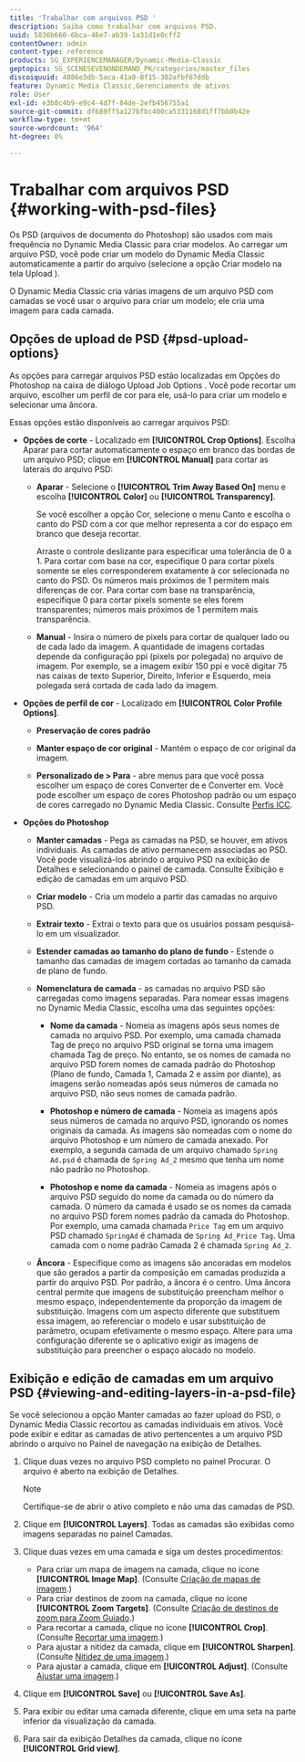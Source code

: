 ```yaml
---
title: 'Trabalhar com arquivos PSD '
description: Saiba como trabalhar com arquivos PSD.
uuid: 5836b660-6bca-46e7-ab39-1a31d1e0cff2
contentOwner: admin
content-type: reference
products: SG_EXPERIENCEMANAGER/Dynamic-Media-Classic
geptopics: SG_SCENESEVENONDEMAND_PK/categories/master_files
discoiquuid: 4086e3db-5aca-41a0-8f15-302afbf67ddb
feature: Dynamic Media Classic,Gerenciamento de ativos
role: User
exl-id: e3b8c4b9-e9c4-4d7f-84de-2efb456755a1
source-git-commit: df689ff5a127bfbc400ca5331168d1ff7bb0b42e
workflow-type: tm+mt
source-wordcount: '964'
ht-degree: 0%

---
```


# Trabalhar com arquivos PSD {#working-with-psd-files}

<!--   USED TO BE AN OPTION UNDER COLOR PROFILE OPTIONS * **Convert To sRGB (default)** - Converts to sRGB (Standard Red Green Blue). sRGB is the recommended color space for displaying images on web pages. -->

Os PSD (arquivos de documento do Photoshop) são usados com mais frequência no Dynamic Media Classic para criar modelos. Ao carregar um arquivo PSD, você pode criar um modelo do Dynamic Media Classic automaticamente a partir do arquivo (selecione a opção Criar modelo na tela Upload ).

O Dynamic Media Classic cria várias imagens de um arquivo PSD com camadas se você usar o arquivo para criar um modelo; ele cria uma imagem para cada camada.

## Opções de upload de PSD {#psd-upload-options}

As opções para carregar arquivos PSD estão localizadas em Opções do Photoshop na caixa de diálogo Upload Job Options . Você pode recortar um arquivo, escolher um perfil de cor para ele, usá-lo para criar um modelo e selecionar uma âncora.

Essas opções estão disponíveis ao carregar arquivos PSD:

* **Opções de corte**  - Localizado em  **[!UICONTROL Crop Options]**. Escolha Aparar para cortar automaticamente o espaço em branco das bordas de um arquivo PSD; clique em **[!UICONTROL Manual]** para cortar as laterais do arquivo PSD:

   * **Aparar**  - Selecione o  **[!UICONTROL Trim Away Based On]** menu e escolha  **[!UICONTROL Color]** ou  **[!UICONTROL Transparency]**.

      Se você escolher a opção Cor, selecione o menu Canto e escolha o canto do PSD com a cor que melhor representa a cor do espaço em branco que deseja recortar.

      Arraste o controle deslizante para especificar uma tolerância de 0 a 1. Para cortar com base na cor, especifique 0 para cortar pixels somente se eles corresponderem exatamente à cor selecionada no canto do PSD. Os números mais próximos de 1 permitem mais diferenças de cor. Para cortar com base na transparência, especifique 0 para cortar pixels somente se eles forem transparentes; números mais próximos de 1 permitem mais transparência.

   * **Manual**  - Insira o número de pixels para cortar de qualquer lado ou de cada lado da imagem. A quantidade de imagens cortadas depende da configuração ppi (pixels por polegada) no arquivo de imagem. Por exemplo, se a imagem exibir 150 ppi e você digitar 75 nas caixas de texto Superior, Direito, Inferior e Esquerdo, meia polegada será cortada de cada lado da imagem.

* **Opções de perfil de cor**  - Localizado em  **[!UICONTROL Color Profile Options]**.

   * **Preservação de cores padrão**

   * **Manter espaço de cor original**  - Mantém o espaço de cor original da imagem.

   * **Personalizado de > Para**  - abre menus para que você possa escolher um espaço de cores Converter de e Converter em. Você pode escolher um espaço de cores Photoshop padrão ou um espaço de cores carregado no Dynamic Media Classic. Consulte [Perfis ICC](/help/icc-profiles.md).

* **Opções do Photoshop**

   * **Manter camadas**  - Pega as camadas na PSD, se houver, em ativos individuais. As camadas de ativo permanecem associadas ao PSD. Você pode visualizá-los abrindo o arquivo PSD na exibição de Detalhes e selecionando o painel de camada. Consulte Exibição e edição de camadas em um arquivo PSD.

   * **Criar modelo**  - Cria um modelo a partir das camadas no arquivo PSD.

   * **Extrair texto**  - Extrai o texto para que os usuários possam pesquisá-lo em um visualizador.

   * **Estender camadas ao tamanho do plano de fundo**  - Estende o tamanho das camadas de imagem cortadas ao tamanho da camada de plano de fundo.

   * **Nomenclatura de camada**  - as camadas no arquivo PSD são carregadas como imagens separadas. Para nomear essas imagens no Dynamic Media Classic, escolha uma das seguintes opções:

      * **Nome da camada**  - Nomeia as imagens após seus nomes de camada no arquivo PSD. Por exemplo, uma camada chamada Tag de preço no arquivo PSD original se torna uma imagem chamada Tag de preço. No entanto, se os nomes de camada no arquivo PSD forem nomes de camada padrão do Photoshop (Plano de fundo, Camada 1, Camada 2 e assim por diante), as imagens serão nomeadas após seus números de camada no arquivo PSD, não seus nomes de camada padrão.

      * **Photoshop e número de camada**  - Nomeia as imagens após seus números de camada no arquivo PSD, ignorando os nomes originais da camada. As imagens são nomeadas com o nome do arquivo Photoshop e um número de camada anexado. Por exemplo, a segunda camada de um arquivo chamado `Spring Ad.psd` é chamada de `Spring Ad_2` mesmo que tenha um nome não padrão no Photoshop.

      * **Photoshop e nome da camada**  - Nomeia as imagens após o arquivo PSD seguido do nome da camada ou do número da camada. O número da camada é usado se os nomes da camada no arquivo PSD forem nomes padrão da camada do Photoshop. Por exemplo, uma camada chamada `Price Tag` em um arquivo PSD chamado `SpringAd` é chamada de `Spring Ad_Price Tag`. Uma camada com o nome padrão Camada 2 é chamada `Spring Ad_2`.
   * **Âncora**  - Especifique como as imagens são ancoradas em modelos que são gerados a partir da composição em camadas produzida a partir do arquivo PSD. Por padrão, a âncora é o centro. Uma âncora central permite que imagens de substituição preencham melhor o mesmo espaço, independentemente da proporção da imagem de substituição. Imagens com um aspecto diferente que substituem essa imagem, ao referenciar o modelo e usar substituição de parâmetro, ocupam efetivamente o mesmo espaço. Altere para uma configuração diferente se o aplicativo exigir as imagens de substituição para preencher o espaço alocado no modelo.


## Exibição e edição de camadas em um arquivo PSD {#viewing-and-editing-layers-in-a-psd-file}

Se você selecionou a opção Manter camadas ao fazer upload do PSD, o Dynamic Media Classic recortou as camadas individuais em ativos. Você pode exibir e editar as camadas de ativo pertencentes a um arquivo PSD abrindo o arquivo no Painel de navegação na exibição de Detalhes.

1. Clique duas vezes no arquivo PSD completo no painel Procurar. O arquivo é aberto na exibição de Detalhes.

   >[!NOTE]
   >
   >Certifique-se de abrir o ativo completo e não uma das camadas de PSD.

1. Clique em **[!UICONTROL Layers]**. Todas as camadas são exibidas como imagens separadas no painel Camadas.
1. Clique duas vezes em uma camada e siga um destes procedimentos:

   * Para criar um mapa de imagem na camada, clique no ícone **[!UICONTROL Image Map]**. (Consulte [Criação de mapas de imagem](creating-image-maps.md#creating_image_maps).)
   * Para criar destinos de zoom na camada, clique no ícone **[!UICONTROL Zoom Targets]**. (Consulte [Criação de destinos de zoom para Zoom Guiado](creating-zoom-targets-guided-zoom.md#creating_zoom_targets_for_guided_zoom).)
   * Para recortar a camada, clique no ícone **[!UICONTROL Crop]**. (Consulte [Recortar uma imagem](cropping-image.md#cropping_an_image).)
   * Para ajustar a nitidez da camada, clique em **[!UICONTROL Sharpen]**. (Consulte [Nitidez de uma imagem](sharpening-image.md#sharpening_an_image).)
   * Para ajustar a camada, clique em **[!UICONTROL Adjust]**. (Consulte [Ajustar uma imagem](adjusting-image.md#adjusting_an_image).)

1. Clique em **[!UICONTROL Save]** ou **[!UICONTROL Save As]**.
1. Para exibir ou editar uma camada diferente, clique em uma seta na parte inferior da visualização da camada.
1. Para sair da exibição Detalhes da camada, clique no ícone **[!UICONTROL Grid view]**.
